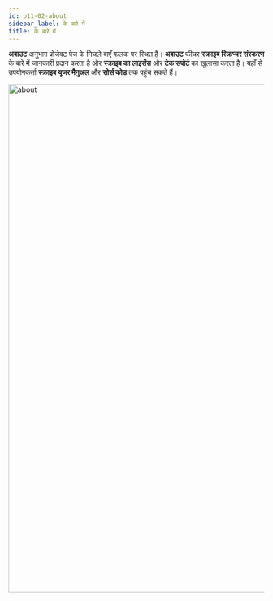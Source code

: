 ```yaml
---
id: p11-02-about
sidebar_label: के बारे में
title: के बारे में
---
```


<!-- The top navigation bar contains a menu on the left side, offering options such as File, Edit, and About. -->

<!-- ### FILE ###

The **File** menu is located on the top left side of the **Translation Column.**
Click on the **File** feature to view your **bookmarks** or change the text font.
<img src="/0.5.3/filemenu.PNG"  width="1000px" alt="file menu"/> -->

<!-- **EDIT** 

The **Edit** feature is located on the top left side of the **Translation column,** next to the **File** feature.
At the moment, **Scribe** only supports “S” editing or “Section Headings.”
- Click on the letter “S” on the screen to add a section heading.Show an example image that highlights the section heading

<img src="/assets/edit.png"  width="1000px" alt="notification"/> -->


**अबाउट** अनुभाग प्रोजेक्ट पेज के निचले बाएँ फलक पर स्थित है। **अबाउट** फीचर **स्क्राइब स्क्रिप्चर संस्करण** के बारे में जानकारी प्रदान करता है और **स्क्राइब का लाइसेंस** और **टेक सपोर्ट** का खुलासा करता है। यहाँ से उपयोगकर्ता **स्क्राइब यूजर मैनुअल** और **सोर्स कोड** तक पहुंच सकते हैं। 

<img src="/0.5.5/hi_about.png"  width="1000px" alt="about"/>